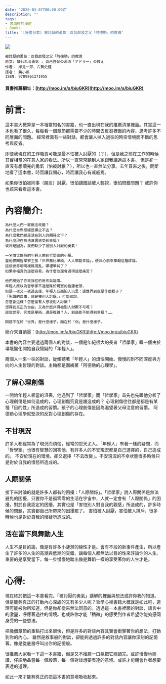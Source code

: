 ```yaml
---
date: "2020-03-07T00:00:00Z"
description: ""
tags:
- 書海裡的漫遊
- Books
title: '[好書分享] 被討厭的勇氣：自我啟發之父「阿德勒」的教導'
---
```




<div><a href="http://moo.im/a/biuGKR" title="被討厭的勇氣：自我啟發之父「阿德勒」的教導"><img src="https://cdn.readmoo.com/cover/a7/g786ibb_210x315.jpg?v=0"></a></div>


```
被討厭的勇氣：自我啟發之父「阿德勒」的教導
原文: 嫌われる勇気 : 自己啓発の源流「アドラー」の教え
作者： 岸見一郎、古賀史健  
譯者： 葉小燕  
ISBN: 9789861371955
```

#### 買書推薦網址：[http://moo.im/a/biuGKR](http://moo.im/a/biuGKR)

# 前言:

這本書大概算是一本相當知名的書籍，也一直出現在我的推薦清單裡面。其實這一本也看了很久，每每看一個章節都需要不少的時間去反芻裡面的內容，思考許多不同層面的問題。  經常裡面有一些對話，都會讓人掉入過往的時空情境而不斷的思考與反省。

即便我現在的工作職責可能是最不怕被人討厭的（？），但是我之前在工作的時候其實相當的在意人家的看法。所以一直常常聽到人家跟我講過這本書。 但是卻一直沒有想讀完的勇氣（怕被討厭？），所以也一直無法分享。去年買來之後，間斷地看了這本書，時而讓我開心，時而讓我心有戚戚焉。 

如果你很怕被同事（朋友）討厭，很怕講錯話被人輕視，很怕問錯問題？ 或許你也該來看看這本書。



# 內容簡介:

```
為什麼人們一直無法改變？
為什麼自卑感總是揮之不去？
為什麼我們總是活在別人的期待之下？
為什麼現在無法真實感受到幸福？
或許是因為，我們缺少了被別人討厭的勇氣！

一名憤世嫉俗的年輕人來到哲學家的小屋。
當他聽聞哲學家主張「世界無比單純，人人都能幸福」，便決心前來推翻這種謬論。
這個世界明明複雜混亂，哪裡單純了？
如果幸福真的這麼容易，為什麼他還會過得這麼痛苦？

他們開始了你來我往的思考與論辯。
年輕人原以為哲學家不過是昧於現實的昏庸老頭，
但是一夜又一夜過去後，年輕人反而陷入沉思：這世界到底是什麼樣子？
「所謂的自由，就是被別人討厭。」哲學家說。
怎麼會這樣？怎麼會有人想被別人討厭？
想得到真正的自由，又為什麼非得被別人討厭不可呢？
這個世界，究竟是單純，還是複雜？人，到底能不能得到幸福？……

問題不在於「世界」是什麼樣子，而在於「你」是什麼樣子。
```

簡介來自讀墨：[http://moo.im/a/biuGKR](http://moo.im/a/biuGKR)

本書的內容主要透過兩個人的對談，一個是年紀很大的長者「哲學家」跟一個由於環境變化開始自我懷疑的「年輕人」。

兩個人一來一往的對談，從傾聽著「年輕人」的煩惱開始。慢慢的到不同深度與方向的人生哲理的對談。主軸都是圍繞著「阿德勒的心理學」。

## 了解心理創傷

一開始年輕人相當的沮喪，他遇到了「哲學家」而「哲學家」首先也先跟他分析了心理創傷是如何造成的，心理創傷究竟是誰造成的？ 心理創傷往往都是都是有某種「目的性」所造成的習慣。孩子的心理創傷是因為渴望著父母注意的習慣。 阿德勒心理學就堅決的反對心理創傷的存在。



## 不甘現況

許多人都經常為了現況而煩惱，經常的怨天尤人。「年輕人」有著一樣的疑問，而「哲學家」也很有智慧的回答他，有許多人的不安現況都是自己選擇的，自己造成的。 不安於現在的環境，卻又選擇「不去改變」。不安現況的不幸狀態很多時候只是對於自我的憤怒所造成的。



## 人際關係

接下來討論的就是許多人都有的困擾：「人際關係」。「哲學家」說人際關係是無法避免的困擾，只要你不是孤零零的生活在宇宙中，人就一定會有「人際關係」的困擾。對於自我認定的困擾，其實也是「害怕別人對自我的觀感」所造成的，許多時候的問題，其實都自己所帶來的困擾罷了。 害怕被人討厭，害怕被人排斥，很多時候也是對於自我的懷疑所造成的。



## 活在當下與舞動人生

人生不是目的論，像是有許多小漣漪的線性才是。會有不段的新事件產生，所以產生了許多的人生的高潮與低潮的交錯。讓每個人都無法以目的性來評論你的人生。重要的是享受當下，每一步慢慢地踏出像是舞蹈一樣的享受著你的人生才是。



# 心得:

現在終於把這一本書看完，「被討厭的勇氣」講解的裡面與想法或許你我的知道。 但是能夠真正的打動內心深處的又有多少人呢？哲學心裡書籍大概就是如此吧，道理可能被你所知道，但是你卻從來無法同意的。透過這一本書裡面的對談，語言中的激盪，呼應著過往的情境。也或許你才能「稍微」的感受到作者希望你能夠感同身受的一些想法。

把幾個章節的重點打出來很快，但是許多的對談內容其實會衝擊著你的想法，打動到你的內心。 雖然是敘事般的對談，卻能夠透過許多的對話內容讓你深刻的記憶著。像是從底層呼叫出你的記憶般。

很推薦大家看一下這一本書籍，但是又不推薦一口氣把它閱讀完。或許慢慢地閱讀，仔細地品嘗每一個段落，每一個對談想要表達的意境。或許才能體會作者想要表達的道理。

如此一來才能夠真正的把這本書的意境吸收起來。